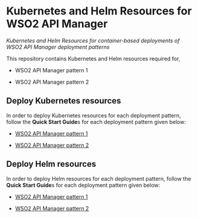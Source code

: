 # Kubernetes and Helm Resources for WSO2 API Manager
*Kubernetes and Helm Resources for container-based deployments of WSO2 API Manager deployment patterns*

This repository contains Kubernetes and Helm resources required for,

* WSO2 API Manager pattern 1

* WSO2 API Manager pattern 2

## Deploy Kubernetes resources

In order to deploy Kubernetes resources for each deployment pattern, follow the **Quick Start Guide**s for each deployment pattern
given below:

* [WSO2 API Manager pattern 1](pattern-1/README.md)

* [WSO2 API Manager pattern 2](pattern-2/README.md)

## Deploy Helm resources

In order to deploy Helm resources for each deployment pattern, follow the **Quick Start Guide**s for each deployment pattern
given below:

* [WSO2 API Manager pattern 1](helm/pattern-1/README.md)

* [WSO2 API Manager pattern 2](helm/pattern-2/README.md)
